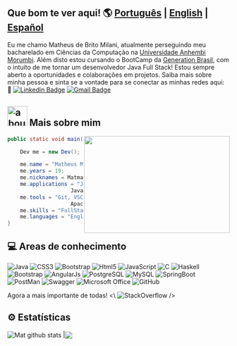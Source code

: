 ## Que bom te ver aqui! 🌎 [Português](https://github.com/MatheusBMilani/MatheusBMilani#readme) | [English](https://github.com/MatheusBMilani/MatheusBMilaniEng/blob/main/README.md) | [Español](https://github.com/MatheusBMilani/MatheusBMilaniSpa/blob/main/README.md)

Eu me chamo Matheus de Brito Milani, atualmente perseguindo meu bacharelado em Ciências da Computação na [Universidade Anhembi Morumbi](https://portal.anhembi.br).
Além disto estou cursando o BootCamp da [Generation Brasil](https://brazil.generation.org/sao-paulo/pessoa-desenvolvedora-web/), com o intuito de me tornar um desenvolvedor Java Full Stack!
Estou sempre aberto a oportunidades e colaborações em projetos. Saiba mais sobre minha pessoa e sinta se a vontade para se conectar as minhas redes aqui: 
🔗
[![Linkedin Badge](https://img.shields.io/badge/-MatheusMilani-blue?style=flat-square&logo=Linkedin&logoColor=white&link=https://www.linkedin.com/in/anirudhemmadi/)](https://www.linkedin.com/in/matheus-milani-287b781a4/)
[![Gmail Badge](https://img.shields.io/badge/-matheusdebritomilani@gmail.com-c14438?style=flat-square&logo=Gmail&logoColor=white&link=mailto:kanna6501@gmail.com)](matheusdebritomilani@gmail.com)

## <img width="45" alt="about" src="https://raw.github.com/elizarov/elizarov/master/about.png"> Mais sobre mim
<img align="right" height="220" width="330" src="https://i.giphy.com/media/kgUkCLMu3xhw1T6txv/giphy.webp" />

```java
public static void main(String args[]){

    Dev me = new Dev();

    me.name = "Matheus Milani";
    me.years = 19;
    me.nicknames = Matmatbr";
    me.applications = "Java, C, CSS, HTML, SQL,
                    JavaScript, TypeScript";
    me.tools = "Git, VSCode, Eclipse, MySQL, PostgreeSql,
                    Apache Netbeans, Spring Boot, Code Blocks";
    me.skills = "FullStack, SoftSkills";
    me.languages = "English, Spanish, Portuguese"
}
```

## 💻 Areas de conhecimento
![Java](https://img.shields.io/badge/Java-ED8B00?style=for-the-badge&logo=java&logoColor=white)
![CSS3](https://img.shields.io/badge/CSS3-1572B6?style=for-the-badge&logo=css3&logoColor=white)
![Bootstrap](https://img.shields.io/badge/Bootstrap-563D7C?style=for-the-badge&logo=bootstrap&logoColor=white)
![Html5](https://img.shields.io/badge/HTML5-E34F26?style=for-the-badge&logo=html5&logoColor=white)
![JavaScript](https://img.shields.io/badge/JavaScript-323330?style=for-the-badge&logo=javascript&logoColor=F7DF1E)
![C](https://img.shields.io/badge/C-00599C?style=for-the-badge&logo=c&logoColor=white)
![Haskell](https://img.shields.io/badge/Haskell-5D4F85?style=for-the-badge&logo=haskell&logoColor=white)
![Bootstrap](https://img.shields.io/badge/Bootstrap-563D7C?style=for-the-badge&logo=bootstrap&logoColor=white)
![AngularJs](https://img.shields.io/badge/AngularJS-E23237?style=for-the-badge&logo=angularjs&logoColor=white)
![PostgreSQL](https://img.shields.io/badge/PostgreSQL-316192?style=for-the-badge&logo=postgresql&logoColor=white)
![MySQL](https://img.shields.io/badge/MySQL-00000F?style=for-the-badge&logo=mysql&logoColor=white)
![SpringBoot](https://img.shields.io/badge/Spring_Boot-F2F4F9?style=for-the-badge&logo=spring-boot)
![PostMan](https://img.shields.io/badge/Postman-FF6C37?style=for-the-badge&logo=Postman&logoColor=white)
![Swagger](https://img.shields.io/badge/Swagger-85EA2D?style=for-the-badge&logo=Swagger&logoColor=white)
![Microsoft Office](https://img.shields.io/badge/Microsoft_Office-D83B01?style=for-the-badge&logo=microsoft-office&logoColor=white)
![GitHub](https://img.shields.io/badge/GitHub-100000?style=for-the-badge&logo=github&logoColor=white)

Agora a mais importante de todas!  <\ ![StackOverflow](https://img.shields.io/badge/Stack_Overflow-FE7A16?style=for-the-badge&logo=stack-overflow&logoColor=white) />

## ⚙ Estatísticas
<img align="center" src= "https://github-readme-stats.vercel.app/api?username=MatheusBMilani&show_icons=true&theme=midnight-purple&line_height=27" alt="Mat github stats" /> |<img align="center" src="https://github-readme-stats.vercel.app/api/top-langs/?username=MatheusBMilani&theme=midnight-purple&hide_langs_below=1"/>
